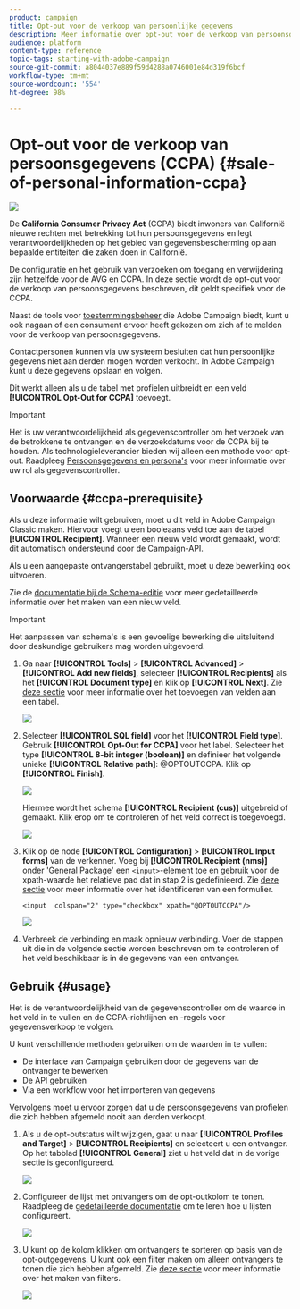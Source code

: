 ```yaml
---
product: campaign
title: Opt-out voor de verkoop van persoonlijke gegevens
description: Meer informatie over opt-out voor de verkoop van persoonsgegevens
audience: platform
content-type: reference
topic-tags: starting-with-adobe-campaign
source-git-commit: a8044037e889f59d4288a0746001e84d319f6bcf
workflow-type: tm+mt
source-wordcount: '554'
ht-degree: 98%

---
```


# Opt-out voor de verkoop van persoonsgegevens (CCPA) {#sale-of-personal-information-ccpa}

![](../../assets/common.svg)

De **California Consumer Privacy Act** (CCPA) biedt inwoners van Californië nieuwe rechten met betrekking tot hun persoonsgegevens en legt verantwoordelijkheden op het gebied van gegevensbescherming op aan bepaalde entiteiten die zaken doen in Californië.

De configuratie en het gebruik van verzoeken om toegang en verwijdering zijn hetzelfde voor de AVG en CCPA. In deze sectie wordt de opt-out voor de verkoop van persoonsgegevens beschreven, dit geldt specifiek voor de CCPA.

Naast de tools voor [toestemmingsbeheer](privacy-management.md#consent-management) die Adobe Campaign biedt, kunt u ook nagaan of een consument ervoor heeft gekozen om zich af te melden voor de verkoop van persoonsgegevens.

Contactpersonen kunnen via uw systeem besluiten dat hun persoonlijke gegevens niet aan derden mogen worden verkocht. In Adobe Campaign kunt u deze gegevens opslaan en volgen.

Dit werkt alleen als u de tabel met profielen uitbreidt en een veld **[!UICONTROL Opt-Out for CCPA]** toevoegt.

>[!IMPORTANT]
>
>Het is uw verantwoordelijkheid als gegevenscontroller om het verzoek van de betrokkene te ontvangen en de verzoekdatums voor de CCPA bij te houden. Als technologieleverancier bieden wij alleen een methode voor opt-out. Raadpleeg [Persoonsgegevens en persona&#39;s](privacy-and-recommendations.md#personal-data) voor meer informatie over uw rol als gegevenscontroller.

## Voorwaarde {#ccpa-prerequisite}

Als u deze informatie wilt gebruiken, moet u dit veld in Adobe Campaign Classic maken. Hiervoor voegt u een booleaans veld toe aan de tabel **[!UICONTROL Recipient]**. Wanneer een nieuw veld wordt gemaakt, wordt dit automatisch ondersteund door de Campaign-API.

Als u een aangepaste ontvangerstabel gebruikt, moet u deze bewerking ook uitvoeren.

Zie de [documentatie bij de Schema-editie](../../configuration/using/about-schema-edition.md) voor meer gedetailleerde informatie over het maken van een nieuw veld.

>[!IMPORTANT]
>
>Het aanpassen van schema&#39;s is een gevoelige bewerking die uitsluitend door deskundige gebruikers mag worden uitgevoerd.

1. Ga naar **[!UICONTROL Tools]** > **[!UICONTROL Advanced]** > **[!UICONTROL Add new fields]**, selecteer **[!UICONTROL Recipients]** als het **[!UICONTROL Document type]** en klik op **[!UICONTROL Next]**. Zie [deze sectie](../../configuration/using/new-field-wizard.md) voor meer informatie over het toevoegen van velden aan een tabel.

   ![](assets/privacy-ccpa-1.png)

1. Selecteer **[!UICONTROL SQL field]** voor het **[!UICONTROL Field type]**. Gebruik **[!UICONTROL Opt-Out for CCPA]** voor het label. Selecteer het type **[!UICONTROL 8-bit integer (boolean)]** en definieer het volgende unieke **[!UICONTROL Relative path]**: @OPTOUTCCPA. Klik op **[!UICONTROL Finish]**.

   ![](assets/privacy-ccpa-2.png)

   Hiermee wordt het schema **[!UICONTROL Recipient (cus)]** uitgebreid of gemaakt. Klik erop om te controleren of het veld correct is toegevoegd.

   ![](assets/privacy-ccpa-3.png)

1. Klik op de node **[!UICONTROL Configuration]** > **[!UICONTROL Input forms]** van de verkenner. Voeg bij **[!UICONTROL Recipient (nms)]** onder &#39;General Package&#39; een `<input>`-element toe en gebruik voor de xpath-waarde het relatieve pad dat in stap 2 is gedefinieerd. Zie [deze sectie](../../configuration/using/identifying-a-form.md) voor meer informatie over het identificeren van een formulier.

   ```
   <input  colspan="2" type="checkbox" xpath="@OPTOUTCCPA"/>
   ```

   ![](assets/privacy-ccpa-4.png)

1. Verbreek de verbinding en maak opnieuw verbinding. Voer de stappen uit die in de volgende sectie worden beschreven om te controleren of het veld beschikbaar is in de gegevens van een ontvanger.

## Gebruik {#usage}

Het is de verantwoordelijkheid van de gegevenscontroller om de waarde in het veld in te vullen en de CCPA-richtlijnen en -regels voor gegevensverkoop te volgen.

U kunt verschillende methoden gebruiken om de waarden in te vullen:

* De interface van Campaign gebruiken door de gegevens van de ontvanger te bewerken
* De API gebruiken
* Via een workflow voor het importeren van gegevens

Vervolgens moet u ervoor zorgen dat u de persoonsgegevens van profielen die zich hebben afgemeld nooit aan derden verkoopt.

1. Als u de opt-outstatus wilt wijzigen, gaat u naar **[!UICONTROL Profiles and Target]** > **[!UICONTROL Recipients]** en selecteert u een ontvanger. Op het tabblad **[!UICONTROL General]** ziet u het veld dat in de vorige sectie is geconfigureerd.

   ![](assets/privacy-ccpa-5.png)

1. Configureer de lijst met ontvangers om de opt-outkolom te tonen. Raadpleeg de [gedetailleerde documentatie](../../platform/using/adobe-campaign-workspace.md#configuring-lists) om te leren hoe u lijsten configureert.

   ![](assets/privacy-ccpa-6.png)

1. U kunt op de kolom klikken om ontvangers te sorteren op basis van de opt-outgegevens. U kunt ook een filter maken om alleen ontvangers te tonen die zich hebben afgemeld. Zie [deze sectie](../../platform/using/creating-filters.md) voor meer informatie over het maken van filters.

   ![](assets/privacy-ccpa-7.png)
